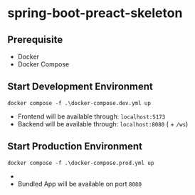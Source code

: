 # spring-boot-preact-skeleton

## Prerequisite

- Docker
- Docker Compose

## Start Development Environment

```shell
docker compose -f .\docker-compose.dev.yml up
```

- Frontend will be available through: `localhost:5173`
- Backend will be available through: `localhost:8080` ( + `/ws`)

## Start Production Environment

```shell
docker compose -f .\docker-compose.prod.yml up
```

-
- Bundled App will be available on port `8080`